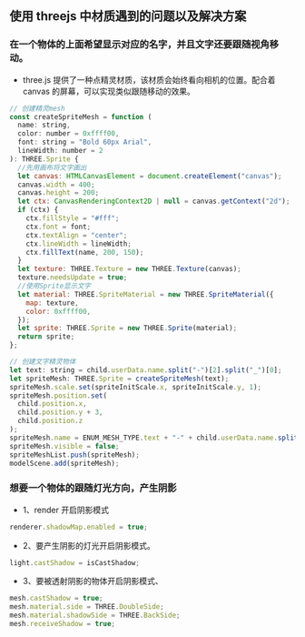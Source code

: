 ## 使用 threejs 中材质遇到的问题以及解决方案

### 在一个物体的上面希望显示对应的名字，并且文字还要跟随视角移动。

- three.js 提供了一种点精灵材质，该材质会始终看向相机的位置。配合着 canvas 的屏幕，可以实现类似跟随移动的效果。

```javascript
// 创建精灵mesh
const createSpriteMesh = function (
  name: string,
  color: number = 0xffff00,
  font: string = "Bold 60px Arial",
  lineWidth: number = 2
): THREE.Sprite {
  //先用画布将文字画出
  let canvas: HTMLCanvasElement = document.createElement("canvas");
  canvas.width = 400;
  canvas.height = 200;
  let ctx: CanvasRenderingContext2D | null = canvas.getContext("2d");
  if (ctx) {
    ctx.fillStyle = "#fff";
    ctx.font = font;
    ctx.textAlign = "center";
    ctx.lineWidth = lineWidth;
    ctx.fillText(name, 200, 150);
  }
  let texture: THREE.Texture = new THREE.Texture(canvas);
  texture.needsUpdate = true;
  //使用Sprite显示文字
  let material: THREE.SpriteMaterial = new THREE.SpriteMaterial({
    map: texture,
    color: 0xffff00,
  });
  let sprite: THREE.Sprite = new THREE.Sprite(material);
  return sprite;
};

// 创建文字精灵物体
let text: string = child.userData.name.split("-")[2].split("_")[0];
let spriteMesh: THREE.Sprite = createSpriteMesh(text);
spriteMesh.scale.set(spriteInitScale.x, spriteInitScale.y, 1);
spriteMesh.position.set(
  child.position.x,
  child.position.y + 3,
  child.position.z
);
spriteMesh.name = ENUM_MESH_TYPE.text + "-" + child.userData.name.split("-")[1];
spriteMesh.visible = false;
spriteMeshList.push(spriteMesh);
modelScene.add(spriteMesh);
```

### 想要一个物体的跟随灯光方向，产生阴影

- 1、render 开启阴影模式

```javascript
renderer.shadowMap.enabled = true;
```

- 2、要产生阴影的灯光开启阴影模式。

```javascript
light.castShadow = isCastShadow;
```

- 3、要被透射阴影的物体开启阴影模式、

```javascript
mesh.castShadow = true;
mesh.material.side = THREE.DoubleSide;
mesh.material.shadowSide = THREE.BackSide;
mesh.receiveShadow = true;
```

